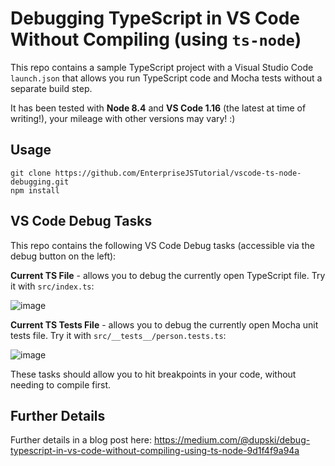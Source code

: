 # Debugging TypeScript in VS Code Without Compiling (using `ts-node`)

This repo contains a sample TypeScript project with a Visual Studio Code `launch.json` that
allows you run TypeScript code and Mocha tests without a separate build step.

It has been tested with **Node 8.4** and **VS Code 1.16** (the latest at time of writing!),
your mileage with other versions may vary! :)

## Usage

```
git clone https://github.com/EnterpriseJSTutorial/vscode-ts-node-debugging.git
npm install
```

## VS Code Debug Tasks

This repo contains the following VS Code Debug tasks (accessible via the debug button on the left):

**Current TS File** - allows you to debug the currently open TypeScript file. Try it with `src/index.ts`:

![image](https://user-images.githubusercontent.com/101152/30521793-65d226d4-9bc5-11e7-874d-316d088141bc.png)

**Current TS Tests File** - allows you to debug the currently open Mocha unit tests file. Try it with `src/__tests__/person.tests.ts`:

![image](https://user-images.githubusercontent.com/101152/30521725-8fb08f32-9bc4-11e7-87ca-5b409f670d48.png)

These tasks should allow you to hit breakpoints in your code, without needing to compile first.

## Further Details

Further details in a blog post here:
https://medium.com/@dupski/debug-typescript-in-vs-code-without-compiling-using-ts-node-9d1f4f9a94a

